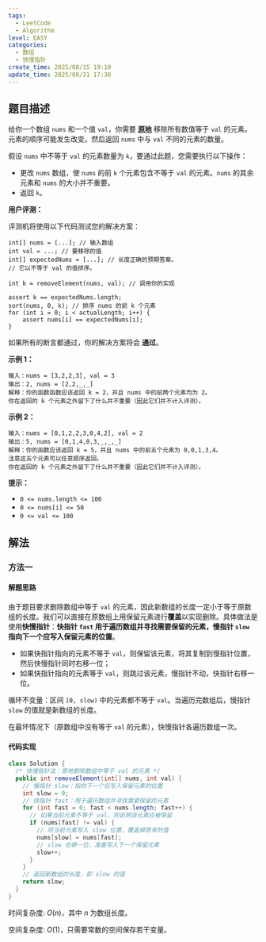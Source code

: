 ```yaml
---
tags:
  - LeetCode
  - Algorithm
level: EASY
categories:
  - 数组
  - 快慢指针
create_time: 2025/08/15 19:10
update_time: 2025/08/31 17:36
---
```


## 题目描述

给你一个数组 `nums` 和一个值 `val`，你需要 **[原地](https://baike.baidu.com/item/%E5%8E%9F%E5%9C%B0%E7%AE%97%E6%B3%95)** 移除所有数值等于 `val` 的元素。元素的顺序可能发生改变。然后返回 `nums` 中与 `val` 不同的元素的数量。

假设 `nums` 中不等于 `val` 的元素数量为 `k`，要通过此题，您需要执行以下操作：

- 更改 `nums` 数组，使 `nums` 的前 `k` 个元素包含不等于 `val` 的元素。`nums` 的其余元素和 `nums` 的大小并不重要。
- 返回 `k`。

**用户评测：**

评测机将使用以下代码测试您的解决方案：

```text
int[] nums = [...]; // 输入数组
int val = ...; // 要移除的值
int[] expectedNums = [...]; // 长度正确的预期答案。
// 它以不等于 val 的值排序。

int k = removeElement(nums, val); // 调用你的实现

assert k == expectedNums.length;
sort(nums, 0, k); // 排序 nums 的前 k 个元素
for (int i = 0; i < actualLength; i++) {
    assert nums[i] == expectedNums[i];
}
```

如果所有的断言都通过，你的解决方案将会 **通过**。

**示例 1：**

```text
输入：nums = [3,2,2,3], val = 3
输出：2, nums = [2,2,_,_]
解释：你的函数函数应该返回 k = 2，并且 nums 中的前两个元素均为 2。
你在返回的 k 个元素之外留下了什么并不重要（因此它们并不计入评测）。
```

**示例 2：**

```text
输入：nums = [0,1,2,2,3,0,4,2], val = 2
输出：5, nums = [0,1,4,0,3,_,_,_]
解释：你的函数应该返回 k = 5，并且 nums 中的前五个元素为 0,0,1,3,4。
注意这五个元素可以任意顺序返回。
你在返回的 k 个元素之外留下了什么并不重要（因此它们并不计入评测）。
```

**提示：**

- `0 <= nums.length <= 100`
- `0 <= nums[i] <= 50`
- `0 <= val <= 100`

## 解法

### 方法一

#### 解题思路

由于题目要求删除数组中等于 `val` 的元素，因此新数组的长度一定小于等于原数组的长度。我们可以直接在原数组上用保留元素进行**覆盖**以实现删除。具体做法是使用**快慢指针**：**快指针 `fast` 用于遍历数组并寻找需要保留的元素，慢指针 `slow` 指向下一个应写入保留元素的位置**。

- 如果快指针指向的元素不等于 `val`，则保留该元素，将其复制到慢指针位置，然后快慢指针同时右移一位；
- 如果快指针指向的元素等于 `val`，则跳过该元素，慢指针不动，快指针右移一位。

循环不变量：区间 `[0, slow)` 中的元素都不等于 `val`。当遍历完数组后，慢指针 `slow` 的值就是新数组的长度。

在最坏情况下（原数组中没有等于 `val` 的元素），快慢指针各遍历数组一次。

#### 代码实现

```java
class Solution {
  /* 快慢指针法：原地删除数组中等于 val 的元素 */
  public int removeElement(int[] nums, int val) {
    // 慢指针 slow：指向下一个应写入保留元素的位置
    int slow = 0;
    // 快指针 fast：用于遍历数组并寻找需要保留的元素
    for (int fast = 0; fast < nums.length; fast++) {
      // 如果当前元素不等于 val，则说明该元素应被保留
      if (nums[fast] != val) {
        // 将当前元素写入 slow 位置，覆盖掉原来的值
        nums[slow] = nums[fast];
        // slow 右移一位，准备写入下一个保留元素
        slow++;
      }
    }
    // 返回新数组的长度，即 slow 的值
    return slow;
  }
}
```

时间复杂度: $O(n)$，其中 $n$ 为数组长度。

空间复杂度: $O(1)$，只需要常数的空间保存若干变量。
